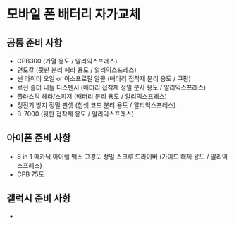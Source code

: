 # 모바일 폰 배터리 자가교체
## 공통 준비 사항
- CPB300 (가열 용도 / 알리익스프레스)
- 면도칼 (뒷판 분리 헤라 용도 / 알리익스프레스)
- 썬 라이터 오일 or 이소프로필 알콜 (배터리 접착제 분리 용도 / 쿠팡)
- 로진 솔더 니들 디스펜서 (배터리 접착제 정밀 분사 용도 / 알리익스프레스)
- 플라스틱 헤라/스피저 (배터리 분리 용도 / 알리익스프레스)
- 정전기 방지 정밀 핀셋 (칩셋 코드 분리 용도 / 알리익스프레스)
- B-7000 (뒷판 접착제 용도 / 알리익스프레스)

## 아이폰 준비 사항
- 6 in 1 메카닉 아이쉘 맥스 고경도 정밀 스크루 드라이버 (가이드 해제 용도 / 알리익스프레스)
- CPB 75도

## 갤럭시 준비 사항
- 